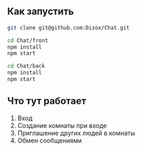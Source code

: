 ## Как запустить

```bash
git clone git@github.com:Dizox/Chat.git

cd Chat/front
npm install
npm start

cd Chat/back
npm install
npm start

```

## Что тут работает

1) Вход 
2) Создание комнаты при входе
3) Приглашение других людей в комнаты
4) Обмен сообщениями


